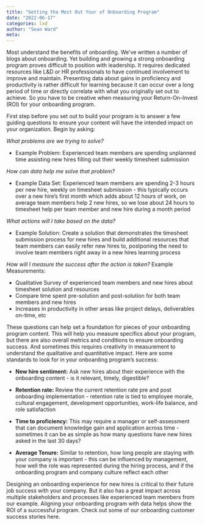 ```yaml
---
title: "Getting the Most Out Your of Onboarding Program"
date: "2022-06-17"
categories: lxd 
author: "Sean Ward"
meta:
--- 
```


Most understand the benefits of onboarding. We’ve written a number of  blogs about onboarding. Yet building and growing a strong onboarding program proves difficult to position with leadership. It requires dedicated resources like L&D or HR professionals to have continued involvement to improve and maintain. Presenting data about gains in proficiency and productivity is rather difficult for learning because it can occur over a long period of time or directly correlate with what you originally set out to achieve. So you have to be creative when measuring your Return-On-Invest (ROI) for your onboarding program.

First step before you set out to build your program is to answer a few guiding questions to ensure your content will have the intended impact on your organization. Begin by asking: 

*What problems are we trying to solve?*
- Example Problem: Experienced team members are spending unplanned time assisting new hires filling out their weekly timesheet submission

*How can data help me solve that problem?*
- Example Data Set: Experienced team members are spending 2-3  hours per new hire, weekly on timesheet submission - this typically occurs over a new hire’s first month which adds about 12 hours of work, on average team members help 2 new hires, so we lose about 24 hours to timesheet help per team member and new hire during a month period

*What actions will I take based on the data?*
- Example Solution: Create a solution that demonstrates the  timesheet submission process for new hires and build additional resources that team members can easily refer new hires to, postponing the need to involve team members right away in a new hires learning process 

*How will I measure the success after the action is taken?*
Example Measurements: 
- Qualitative Survey of experienced team members and new hires about timesheet solution and resources 
- Compare time spent pre-solution and post-solution for both team members and new hires
- Increases in productivity in other areas like project delays, deliverables on-time, etc

These questions can help set a foundation for pieces of your onboarding program content. This will help you measure specifics about your program, but there are also overall metrics and conditions to ensure onboarding success. And sometimes this requires creativity in measurement to understand the qualitative and quantitative impact. Here are some standards to look for in your onboarding program’s success: 

- **New hire sentiment:** Ask new hires about their experience with the onboarding content - is it relevant, timely, digestible?

- **Retention rate:** Review the current retention rate pre and post onboarding implementation - retention rate is tied to employee morale, cultural engagement, development opportunities, work-life balance, and role satisfaction

- **Time to proficiency:** This may require a manager or self-assessment that can document knowledge gain and application across time - sometimes it can be as simple as how many questions have new hires asked in the last 30 days? 

- **Average Tenure:** Similar to retention, how long people are staying with your company is important - this can be influenced by management, how well the role was represented during the hiring process, and if the onboarding program and company culture reflect each other


Designing an onboarding experience for new hires is critical to their future job success with your company. But it also has a great impact across multiple stakeholders and processes like experienced team members from our example. Aligning your onboarding program with data helps show the ROI of a successful program. Check out some of our onboarding customer success stories here.
